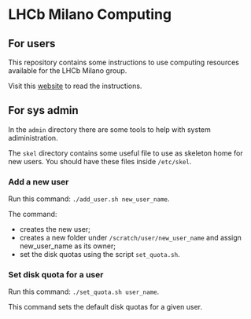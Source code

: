 # LHCb Milano Computing

## For users

This repository contains some instructions to use computing resources available for the LHCb Milano group.

Visit this [website](https://lhcb-milano.github.io/LHCb-MI-Computing/) to read the instructions.

## For sys admin

In the `admin` directory there are some tools to help with system adiministration.

The `skel` directory contains some useful file to use as skeleton home for new users. You should have these files inside `/etc/skel`.

### Add a new user
Run this command: `./add_user.sh new_user_name`.

The command:
- creates the new user;
- creates a new folder under `/scratch/user/new_user_name` and assign new_user_name as its owner;
- set the disk quotas using the script `set_quota.sh`.

### Set disk quota for a user
Run this command: `./set_quota.sh user_name`.

This command sets the default disk quotas for a given user.
